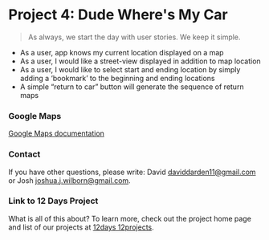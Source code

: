 Project 4: Dude Where's My Car
==============================

> As always, we start the day with user stories. We keep it simple.

* As a user, app knows my current location displayed on a map
* As a user, I would like a street-view displayed in addition to map location
* As a user, I would like to select start and ending location by simply adding a ‘bookmark’ to the beginning and ending locations
* A simple “return to car” button will generate the sequence of return maps

### Google Maps

[Google Maps documentation](https://developers.google.com/maps/)

### Contact ###
If you have other questions, please write: David <daviddarden11@gmail.com> or Josh <joshua.j.wilborn@gmail.com>.

### Link to 12 Days Project
What is all of this about? To learn more, check out the project home page and list of our projects at [12days 12projects](http://12days.github.io/).

